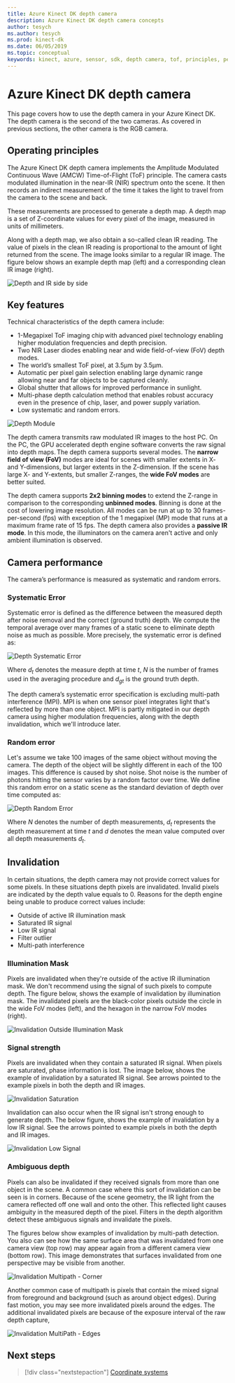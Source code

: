 ```yaml
---
title: Azure Kinect DK depth camera
description: Azure Kinect DK depth camera concepts
author: tesych
ms.author: tesych
ms.prod: kinect-dk
ms.date: 06/05/2019
ms.topic: conceptual 
keywords: kinect, azure, sensor, sdk, depth camera, tof, principles, performance, invalidation
---
```


# Azure Kinect DK depth camera

This page covers how to use the depth camera in your Azure Kinect DK. The depth camera is the second of the two cameras. As covered in previous sections, the other camera is the RGB camera.  

## Operating principles

The Azure Kinect DK depth camera implements the Amplitude Modulated Continuous Wave (AMCW) Time-of-Flight (ToF) principle. The camera casts modulated illumination in the near-IR (NIR) spectrum onto the scene. It then records an indirect measurement of the time it takes the light to travel from the camera to the scene and back.

These measurements are processed to generate a depth map. A depth map is a set of Z-coordinate values for every pixel of the image, measured in units of millimeters.

Along with a depth map, we also obtain a so-called clean IR reading. The value of pixels in the clean IR reading is proportional to the amount of light returned from the scene. The image looks similar to a regular IR image. The figure below shows an example depth map (left) and a corresponding clean IR image (right).

![Depth and IR side by side](./media/concepts/depth-camera-depth-ir.png)

## Key features

Technical characteristics of the depth camera include:

- 1-Megapixel ToF imaging chip with advanced pixel technology enabling higher modulation frequencies and depth precision.
- Two NIR Laser diodes enabling near and wide field-of-view (FoV) depth modes.
- The world’s smallest ToF pixel, at 3.5μm by 3.5μm.
- Automatic per pixel gain selection enabling large dynamic range allowing near and far objects to be captured cleanly.
- Global shutter that allows for improved performance in sunlight.
- Multi-phase depth calculation method that enables robust accuracy even in the presence of chip, laser, and power supply variation.
- Low systematic and random errors.

![Depth Module](./media/concepts/depth-camera-depth-module.jpg)

The depth camera transmits raw modulated IR images to the host PC. On the PC, the GPU accelerated depth engine software converts the raw signal into depth maps. The depth camera supports several modes. The **narrow field of view (FoV)** modes are ideal for scenes with smaller extents in X- and Y-dimensions, but larger extents in the Z-dimension. If the scene has large X- and Y-extents, but smaller Z-ranges, the **wide FoV modes** are better suited.

The depth camera supports **2x2 binning modes** to extend the Z-range in comparison to the corresponding **unbinned modes**. Binning is done at the cost of lowering image resolution. All modes can be run at up to 30 frames-per-second (fps) with exception of the 1 megapixel (MP) mode that runs at a maximum frame rate of 15 fps. The depth camera also provides a **passive IR mode**. In this mode, the illuminators on the camera aren't active and only ambient illumination is observed.

## Camera performance

The camera’s performance is measured as systematic and random errors.

### Systematic Error

Systematic error is defined as the difference between the measured depth after noise removal and the correct (ground truth) depth. We compute the temporal average over many frames of a static scene to eliminate depth noise as much as possible. More precisely, the systematic error is defined as:

![Depth Systematic Error](./media/concepts/depth-camera-systematic-error.png)

Where *d<sub>t</sub>* denotes the measure depth at time *t*, *N* is the number of frames used in the averaging procedure and *d<sub>gt</sub>* is the ground truth depth.

The depth camera’s systematic error specification is excluding multi-path interference (MPI). MPI is when one sensor pixel integrates light that's reflected by more than one object. MPI is partly mitigated in our depth camera using higher modulation frequencies, along with the depth invalidation, which we'll introduce later.

### Random error

Let's assume we take 100 images of the same object without moving the camera. The depth of the object will be slightly different in each of the 100 images. This difference is caused by shot noise. Shot noise is the number of photons hitting the sensor varies by a random factor over time. We define this random error on a static scene as the standard deviation of depth over time computed as:

![Depth Random Error](./media/concepts/depth-camera-random-error.png)

Where *N* denotes the number of depth measurements, *d<sub>t</sub>* represents the depth measurement at time *t* and *d* denotes the mean value computed over all depth measurements *d<sub>t</sub>*.

## Invalidation

In certain situations, the depth camera may not provide correct values for some pixels. In these situations depth pixels are invalidated. Invalid pixels are indicated by the depth value equals to 0. Reasons for the depth engine being unable to produce correct values include:

- Outside of active IR illumination mask
- Saturated IR signal
- Low IR signal
- Filter outlier
- Multi-path interference

### Illumination Mask

Pixels are invalidated when they're outside of the active IR illumination mask. We don't recommend using the signal of such pixels to compute depth. The figure below, shows the example of invalidation by illumination mask. The invalidated pixels are the black-color pixels outside the circle in the wide FoV modes (left), and the hexagon in the narrow FoV modes (right).

![Invalidation Outside Illumination Mask](./media/concepts/depth-camera-invalidation-illumination-mask.png)

### Signal strength

Pixels are invalidated when they contain a saturated IR signal. When pixels are saturated,  phase information is lost. The image below, shows the example of invalidation by a saturated IR signal. See arrows pointed to the example pixels in both the depth and IR images.

![Invalidation Saturation](./media/concepts/depth-camera-invalidation-saturation.png)

Invalidation can also occur when the IR signal isn't strong enough to generate depth. The below figure, shows the example of invalidation by a low IR signal. See the arrows pointed to example pixels in both the depth and IR images.

![Invalidation Low Signal](./media/concepts/depth-camera-invalidation-low-signal.png)

### Ambiguous depth

Pixels can also be invalidated if they received signals from more than one object in the scene. A common case where this sort of invalidation can be seen is in corners.  Because of the scene geometry, the IR light from the camera reflected off one wall and onto the other. This reflected light causes ambiguity in the measured depth of the pixel. Filters in the depth algorithm detect these ambiguous signals and invalidate the pixels.

The figures below show examples of invalidation by multi-path detection. You also can see how the same surface area that was invalidated from one camera view (top row) may appear again from a different camera view (bottom row). This image demonstrates that surfaces invalidated from one perspective may be visible from another.

![Invalidation Multipath - Corner](./media/concepts/depth-camera-invalidation-multipath.png)

Another common case of multipath is pixels that contain the mixed signal from foreground and background (such as around object edges). During fast motion, you may see more invalidated pixels around the edges. The additional invalidated pixels are because of the exposure interval of the raw depth capture,

![Invalidation MultiPath - Edges](./media/concepts/depth-camera-invalidation-edge.png)

## Next steps

> [!div class="nextstepaction"]
>[Coordinate systems](coordinate-systems.md)
